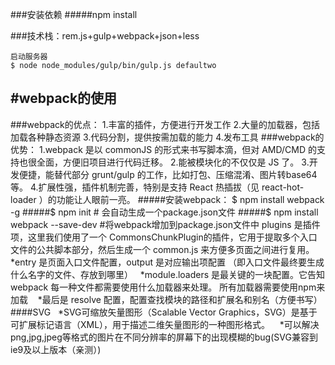 ###安装依赖
#####npm install

###技术栈：rem.js+gulp+webpack+json+less
```
启动服务器
$ node node_modules/gulp/bin/gulp.js defaultwo
```

#webpack的使用
--------------------------------------------------------------------------------------------------------------
###webpack的优点：
    1.丰富的插件，方便进行开发工作
    2.大量的加载器，包括加载各种静态资源
    3.代码分割，提供按需加载的能力
    4.发布工具
###webpack的优势：
    1.webpack 是以 commonJS 的形式来书写脚本滴，但对 AMD/CMD 的支持也很全面，方便旧项目进行代码迁移。
    2.能被模块化的不仅仅是 JS 了。
    3.开发便捷，能替代部分 grunt/gulp 的工作，比如打包、压缩混淆、图片转base64等。
    4.扩展性强，插件机制完善，特别是支持 React 热插拔（见 react-hot-loader ）的功能让人眼前一亮。
#####安装webpack：	$ npm install webpack -g
#####$ npm init  # 会自动生成一个package.json文件
#####$ npm install webpack --save-dev #将webpack增加到package.json文件中
plugins 是插件项，这里我们使用了一个 CommonsChunkPlugin的插件，它用于提取多个入口文件的公共脚本部分，然后生成一个 common.js 来方便多页面之间进行复用。
    *entry 是页面入口文件配置，output 是对应输出项配置 （即入口文件最终要生成什么名字的文件、存放到哪里）
    *module.loaders 是最关键的一块配置。它告知 webpack 每一种文件都需要使用什么加载器来处理。 所有加载器需要使用npm来加载
    *最后是 resolve 配置，配置查找模块的路径和扩展名和别名（方便书写）
####SVG
    *SVG可缩放矢量图形（Scalable Vector Graphics，SVG）是基于可扩展标记语言（XML），用于描述二维矢量图形的一种图形格式。
    *可以解决png,jpg,jpeg等格式的图片在不同分辨率的屏幕下的出现模糊的bug(SVG兼容到ie9及以上版本（亲测）)
```

```
